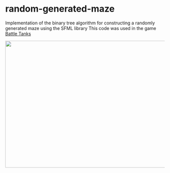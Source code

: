 # random-generated-maze

Implementation of the binary tree algorithm for constructing a randomly generated maze using the SFML library
This code was used in the game <a href="https://github.com/EK14/Battle-Tanks">Battle Tanks</a>

<img src="https://user-images.githubusercontent.com/75206974/177643806-b892c1b5-2158-4e80-ae76-8cf9049b38a7.gif" width="600" height="400"/>
